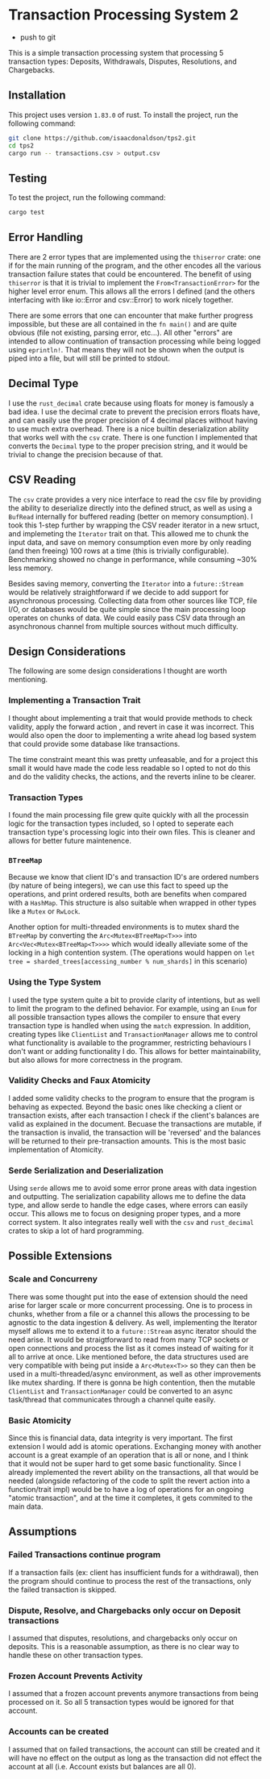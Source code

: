 # Transaction Processing System 2

- push to git

This is a simple transaction processing system that processing 5 transaction types: Deposits, Withdrawals, Disputes, Resolutions, and Chargebacks.

## Installation

This project uses version `1.83.0` of rust. To install the project, run the following command:

```bash
git clone https://github.com/isaacdonaldson/tps2.git
cd tps2
cargo run -- transactions.csv > output.csv
```

## Testing

To test the project, run the following command:

```bash
cargo test
```

## Error Handling

There are 2 error types that are implemented using the `thiserror` crate: one if for the main running of the program, and the other encodes all the various transaction failure states that could be encountered. The benefit of using `thiserror` is that it is trivial to implement the `From<TransactionError>` for the higher level error enum. This allows all the errors I defined (and the others interfacing with like io::Error and csv::Error) to work nicely together.

There are some errors that one can encounter that make further progress impossible, but these are all contained in the `fn main()` and are quite obvious (file not existing, parsing error, etc...). All other "errors" are intended to allow continuation of transaction processing while being logged using `eprintln!`. That means they will not be shown when the output is piped into a file, but will still be printed to stdout.

## Decimal Type

I use the `rust_decimal` crate because using floats for money is famously a bad idea. I use the decimal crate to prevent the precision errors floats have, and can easily use the proper precision of 4 decimal places without having to use much extra overhead. There is a nice builtin deserialization ability that works well with the `csv` crate. There is one function I implemented that converts the `Decimal` type to the proper precision string, and it would be trivial to change the precision because of that.

## CSV Reading

The `csv` crate provides a very nice interface to read the csv file by providing the ability to deserialize directly into the defined struct, as well as using a `BufRead` internally for buffered reading (better on memory consumption). I took this 1-step further by wrapping the CSV reader iterator in a new srtuct, and implemeting the `Iterator` trait on that. This allowed me to chunk the input data, and save on memory consumption even more by only reading (and then freeing) 100 rows at a time (this is trivially configurable). Benchmarking showed no change in performance, while consuming ~30% less memory.

Besides saving memory, converting the `Iterator` into a `future::Stream` would be relatively straightforward if we decide to add support for asynchronous processing. Collecting data from other sources like TCP, file I/O, or databases would be quite simple since the main processing loop operates on chunks of data. We could easily pass CSV data through an asynchronous channel from multiple sources without much difficulty.

## Design Considerations

The following are some design considerations I thought are worth mentioning.

### Implementing a Transaction Trait

I thought about implementing a trait that would provide methods to check validity, apply the forward action , and revert in case it was incorrect. This would also open the door to implementing a write ahead log based system that could provide some database like transactions.

The time constraint meant this was pretty unfeasable, and for a project this small it would have made the code less readable so I opted to not do this and do the validity checks, the actions, and the reverts inline to be clearer.

### Transaction Types

I found the main processing file grew quite quickly with all the processin logic for the transaction types included, so I opted to seperate each transaction type's processing logic into their own files. This is cleaner and allows for better future maintenence.

### `BTreeMap`

Because we know that client ID's and transaction ID's are ordered numbers (by nature of being integers), we can use this fact to speed up the operations, and print ordered results, both are benefits when compared with a `HashMap`. This structure is also suitable when wrapped in other types like a `Mutex` or `RwLock`.

Another option for multi-threaded environments is to mutex shard the `BTreeMap` by converting the `Arc<Mutex<BTreeMap<T>>>` into `Arc<Vec<Mutex<BTreeMap<T>>>>` which would ideally alleviate some of the locking in a high contention system. (The operations would happen on `let tree = sharded_trees[accessing_number % num_shards]` in this scenario)

### Using the Type System

I used the type system quite a bit to provide clarity of intentions, but as well to limit the program to the defined behavior. For example, using an `Enum` for all possible transaction types allows the compiler to ensure that every transaction type is handled when using the `match` expression. In addition, creating types like `ClientList` and `TransactionManager` allows me to control what functionality is available to the programmer, restricting behaviours I don't want or adding functionality I do. This allows for better maintainability, but also allows for more correctness in the program.

### Validity Checks and Faux Atomicity

I added some validity checks to the program to ensure that the program is behaving as expected. Beyond the basic ones like checking a client or transaction exists, after each transaction I check if the client's balances are valid as explained in the document. Becuase the transactions are mutable, if the transaction is invalid, the transaction will be 'reversed' and the balances will be returned to their pre-transaction amounts. This is the most basic implementation of Atomicity.

### Serde Serialization and Deserialization

Using `serde` allows me to avoid some error prone areas with data ingestion and outputting. The serialization capability allows me to define the data type, and allow serde to handle the edge cases, where errors can easily occur. This allows me to focus on designing proper types, and a more correct system. It also integrates really well with the `csv` and `rust_decimal` crates to skip a lot of hard programming.

## Possible Extensions

### Scale and Concurreny

There was some thought put into the ease of extension should the need arise for larger scale or more concurrent processing. One is to process in chunks, whether from a file or a channel this allows the processing to be agnostic to the data ingestion & delivery. As well, implementing the Iterator myself allows me to extend it to a `future::Stream` async iterator should the need arise. It would be straigtforward to read from many TCP sockets or open connections and process the list as it comes instead of waiting for it all to arrive at once. Like mentioned before, the data structures used are very compatible with being put inside a `Arc<Mutex<T>>` so they can then be used in a multi-threaded/async environment, as well as other improvements like mutex sharding. If there is gonna be high contention, then the mutable `ClientList` and `TransactionManager` could be converted to an async task/thread that communicates through a channel quite easily.

### Basic Atomicity

Since this is financial data, data integrity is very important. The first extension I would add is atomic operations. Exchanging money with another account is a great example of an operation that is all or none, and I think that it would not be super hard to get some basic functionality. Since I already implemented the revert ability on the transactions, all that would be needed (alongside refactoring of the code to split the revert action into a function/trait impl) would be to have a log of operations for an ongoing "atomic transaction", and at the time it completes, it gets commited to the main data.

## Assumptions

### Failed Transactions continue program

If a transaction fails (ex: client has insufficient funds for a withdrawal), then the program should continue to process the rest of the transactions, only the failed transaction is skipped.

### Dispute, Resolve, and Chargebacks only occur on Deposit transactions

I assumed that disputes, resolutions, and chargebacks only occur on deposits. This is a reasonable assumption, as there is no clear way to handle these on other transaction types.

### Frozen Account Prevents Activity

I assumed that a frozen account prevents anymore transactions from being processed on it. So all 5 transaction types would be ignored for that account.

### Accounts can be created

I assumed that on failed transactions, the account can still be created and it will have no effect on the output as long as the transaction did not effect the account at all (i.e. Account exists but balances are all 0).
